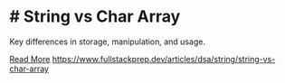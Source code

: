 # # String vs Char Array

Key differences in storage, manipulation, and usage.

[Read More](https://www.fullstackprep.dev/articles/dsa/string/string-vs-char-array) https://www.fullstackprep.dev/articles/dsa/string/string-vs-char-array